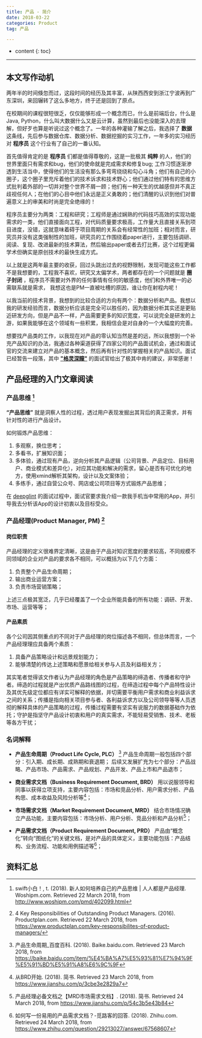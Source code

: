```yaml
---
title: 产品 - 简介
date: 2018-03-22
categories: Product
tag: 产品

---
```


* content
{: toc}

---


## 本文写作动机

两年半的时间倏忽而过，这段时间的经历及其丰富，从陕西西安到浙江宁波再到广东深圳，来回辗转了这么多地方，终于还是回到了原点。

在校期间的课程很短很乏，仅仅能够形成一个概念而已，什么是前端后台，什么是Java, Python，什么叫大数据什么又是云计算，虽然到最后也没能深入的去理解，但好歹也算是听说过这个概念了。一年的各种灌输了解之后，我选择了 **数据** 这条线，先后参与数据仓库、数据分析、数据挖掘的实习工作，一年多的实习经历对 **程序员** 这个行业有了自己的一番认知。

首先值得肯定的是 **程序员** 们都是值得尊敬的，这是一批极其 **纯粹** 的人，他们的世界里面只有需求和bug，他们的使命就是完成需求和修复bug; 工作习惯逐渐渗透到生活当中，使得他们的生活没有那么多弯弯绕绕和勾心斗角；他们有自己的小圈子，这个圈子里充斥着他们的技术诉求和技术野心；他们通过他们特有的思维方式批判着外部的一切并对整个世界不屑一顾；他们有一种天生的优越感但并不真正歧视任何人；在他们的心目中他们永远是正义勇敢的；他们清醒的认识到他们对普遍意义上的审美和时尚是完全绝缘的！

程序员主要分为两类：工程和研究；工程师是通过娴熟的代码技巧高效的实现功能需求的一类，他们直接面向工程，对代码质量要求极高，工作量大且直接关系到项目进度，没错，这就意味着碍于项目周期的关系会有经常性的加班；相对而言，研究员并没有这类强制性的加班，研究员的工作围绕着paper进行，主要包括调研、阅读、复现、改进最新的技术算法，然后输出paper或者去打比赛，这个过程更偏学术但确实是原创技术的最快生成方式。

以上就是这两年最主要的收获，回过头跳出过去的视野限制，发现可能这些工作都不是我想要的，工程我不喜欢，研究又太偏学术，两者都存在的一个问题就是 **圈子封闭** ，程序员不需要对外界的任何事情有任何的敏感度，他们和外界唯一的必需联系就是需求， 我想这也是PM一直被吐槽的原因，谁让你在射程内呢！

以我当前的技术背景，我想到的比较合适的方向有两个：数据分析和产品。我想以我的研发经验而言，数据分析应该是完全可以胜任的，因为数据分析其实还是更贴近研发方向，但是产品不一样，产品需要更多的知识宽度，可以说完全是研发的上游，如果我能够在这个领域有一些积累，我相信会是对自身的一个大幅度的完善。

想要找产品类的工作，以我现在对产品的零认知当然是差的远，所以我想到一个补充产品知识的办法，我通过各种渠道获得了四家公司的产品面试机会，通过和面试官的交流来建立对产品的基本概念，然后再有针对性的掌握相关的产品知识。面试已经暂告一段落，其中 [**"格灵深瞳"**](http://www.deepglint.com/) 的面试官给出了极其中肯的建议，非常感谢！

## 产品经理的入门文章阅读

### 产品思维 [^1]

**“产品思维”** 就是洞察人性的过程，透过用户表现发掘出其背后的真正需求，并有针对性的进行产品设计。

如何锻炼产品思维：

1. 多观察，换位思考；
2. 多看书，扩展知识面；
3. 多体验，通过现有产品，逆向分析其产品逻辑（公司背景、产品定位、目标用户、商业模式和差异化），对应其功能和解决的需求，留心是否有可优化的地方，使用xmind解析其架构，设计以及文案体验；
4. 多练手，通过自营公众号、网店或公司项目等方式锻炼产品思维；


在 [deepglint](http://www.deepglint.com/) 的面试过程中，面试官要求我介绍一款我手机当中常用的App，并引导我去分析该App的设计初衷以及目标受众。

### 产品经理(Product Manager, PM) [^2]

#### 岗位职责

产品经理的定义很难界定清晰，这是由于产品对知识宽度的要求较高，不同规模不同领域的企业对产品的要求各不相同，可以概括为以下几个方面：

1. 负责整个产品生命周期；
2. 输出商业运营方案；
3. 负责市场营销策略；

上述三点极其宽泛，几乎已经覆盖了一个企业所能具备的所有功能：调研、开发、市场、运营等等；

#### 产品素质

各个公司因其侧重点的不同对于产品经理的岗位描述各不相同，但总体而言，一个产品经理理应具备两个素质：

1. 具备产品策略设计和远景规划能力；
2. 能够清楚的传达上述策略和愿景给相关参与人员及利益相关方；

其实笔者觉得该文作者认为产品经理的角色是产品策略的缔造者、传播者和守护者。缔造的过程就是产出优质产品路线图的过程，在缔造过程中每个产品特性设计及其优先级定位都应有详实可解释的依据，并切需要平衡用户需求和商业利益诉求之间的关系；传播是指向相关项目参与者、各利益诉求方以及公司领导等等人员透彻的解释具体的产品策略的过程，传播过程需要有坚实有说服力的数据基础作为依托；守护是指坚守产品设计初衷和用户的真实需求，不能轻易受销售、技术、老板等各方干扰；



### 名词解释

- **产品生命周期（Product Life Cycle, PLC）** [^3]
产品生命周期一般包括四个部分：引入期、成长期、成熟期和衰退期；
后续又发展扩充为七个部分：产品战略、产品市场、产品需求、产品规划、产品开发、产品上市和产品退市；

- **商业需求文档（Business Requirement Document, BRD）**
用以说服领导和同事以获得立项支持，主要内容包括：市场和竞品分析、用户需求分析、产品构思、成本收益及风险分析等[^4]；

- **市场需求文档（Market Requirement Document, MRD）**
结合市场情况确立产品功能，主要内容包括：市场分析、用户分析、竞品分析和产品分析[^5]；

- **产品需求文档（Product Requirement Document, PRD）**
产品由“概念化”转向“图纸化”的关键文档，是对产品的具体定义，主要功能包括：产品结构、业务流程、功能和用例描述等[^6]；


## 资料汇总

[^1]: swift小白！, t. (2018). 新人如何培养自己的产品思维 \| 人人都是产品经理. Woshipm.com. Retrieved 22 March 2018, from http://www.woshipm.com/pmd/402099.html
[^2]: 4 Key Responsibilities of Outstanding Product Managers. (2016). Productplan.com. Retrieved 22 March 2018, from https://www.productplan.com/key-responsibilites-of-product-managers/
[^3]: 产品生命周期_百度百科. (2018). Baike.baidu.com. Retrieved 23 March 2018, from https://baike.baidu.com/item/%E4%BA%A7%E5%93%81%E7%94%9F%E5%91%BD%E5%91%A8%E6%9C%9F
[^4]: 从BRD开始. (2018). 简书. Retrieved 23 March 2018, from https://www.jianshu.com/p/3cbe3e2829a7
[^5]: 产品经理必备文档之【MRD市场需求文档】. (2018). 简书. Retrieved 24 March 2018, from https://www.jianshu.com/p/54c3b5e43b84
[^6]: 如何写一份易用的产品需求文档？-觅路客的回答. (2018). Zhihu.com. Retrieved 24 March 2018, from https://www.zhihu.com/question/29213027/answer/67568607
